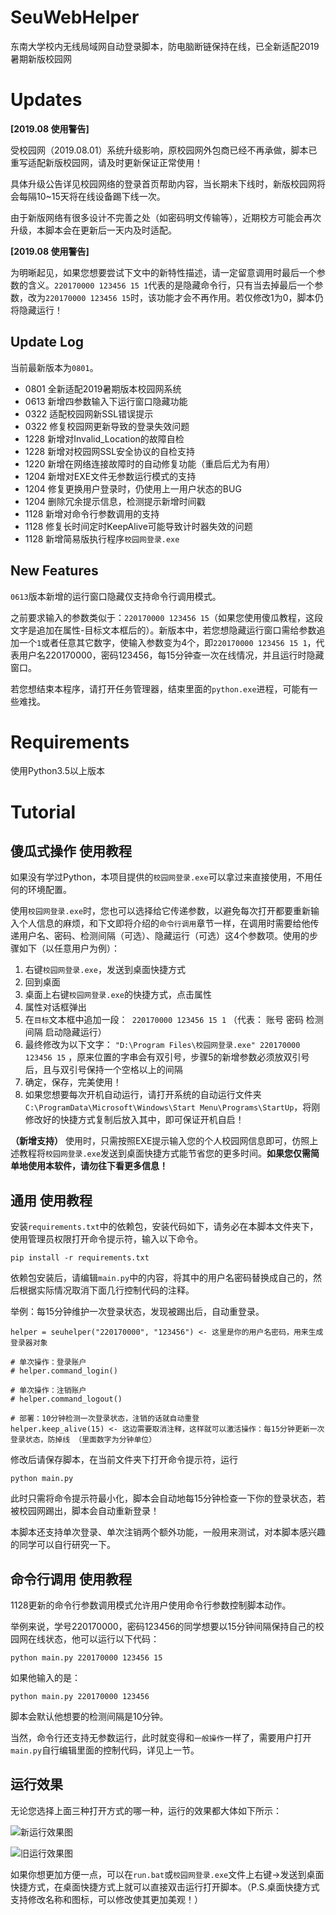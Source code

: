 # SeuWebHelper
东南大学校内无线局域网自动登录脚本，防电脑断链保持在线，已全新适配2019暑期新版校园网

# Updates

<b>[2019.08 使用警告]</b> 

受校园网（2019.08.01）系统升级影响，原校园网外包商已经不再承做，脚本已重写适配新版校园网，请及时更新保证正常使用！

具体升级公告详见校园网络的登录首页帮助内容，当长期未下线时，新版校园网将会每隔10~15天将在线设备踢下线一次。

由于新版网络有很多设计不完善之处（如密码明文传输等），近期校方可能会再次升级，本脚本会在更新后一天内及时适配。

<b>[2019.08 使用警告]</b> 

为明晰起见，如果您想要尝试下文中的新特性描述，请一定留意调用时最后一个参数的含义。`220170000 123456 15 1`代表的是隐藏命令行，只有当去掉最后一个参数，改为`220170000 123456 15`时，该功能才会不再作用。若仅修改1为0，脚本仍将隐藏运行！

## Update Log

当前最新版本为`0801`。

*  0801 全新适配2019暑期版本校园网系统
*  0613 新增四参数输入下运行窗口隐藏功能
*  0322 适配校园网新SSL错误提示
*  0322 修复校园网更新导致的登录失效问题
*  1228 新增对Invalid_Location的故障自检
*  1228 新增对校园网SSL安全协议的自检支持
*  1220 新增在网络连接故障时的自动修复功能（重启后尤为有用）
*  1204 新增对EXE文件无参数运行模式的支持
*  1204 修复更换用户登录时，仍使用上一用户状态的BUG
*  1204 删除冗余提示信息，检测提示新增时间戳
*  1128 新增对命令行参数调用的支持
*  1128 修复长时间定时KeepAlive可能导致计时器失效的问题
*  1128 新增简易版执行程序`校园网登录.exe`

## New Features

`0613`版本新增的运行窗口隐藏仅支持命令行调用模式。

之前要求输入的参数类似于：`220170000 123456 15`（如果您使用傻瓜教程，这段文字是追加在属性-目标文本框后的）。新版本中，若您想隐藏运行窗口需给参数追加一个`1`或者任意其它数字，使输入参数变为4个，即`220170000 123456 15 1`，代表用户名220170000，密码123456，每15分钟查一次在线情况，并且运行时隐藏窗口。

若您想结束本程序，请打开任务管理器，结束里面的`python.exe`进程，可能有一些难找。

# Requirements

使用Python3.5以上版本

# Tutorial

## 傻瓜式操作 使用教程

如果没有学过Python，本项目提供的`校园网登录.exe`可以拿过来直接使用，不用任何的环境配置。

使用`校园网登录.exe`时，您也可以选择给它传递参数，以避免每次打开都要重新输入个人信息的麻烦，和下文即将介绍的`命令行调用`章节一样，在调用时需要给他传递用户名、密码、检测间隔（可选）、隐藏运行（可选）这4个参数项。使用的步骤如下（以任意用户为例）：

1. 右键`校园网登录.exe`，发送到桌面快捷方式
2. 回到桌面
3. 桌面上右键`校园网登录.exe`的快捷方式，点击属性
4. 属性对话框弹出
5. 在`目标`文本框中追加一段：` 220170000 123456 15 1` （代表： 账号 密码 检测间隔 启动隐藏运行）
6. 最终修改为以下文字： `"D:\Program Files\校园网登录.exe" 220170000 123456 15` ，原来位置的字串会有双引号，步骤5的新增参数必须放双引号后，且与双引号保持一个空格以上的间隔
7. 确定，保存，完美使用！
8. 如果您想要每次开机自动运行，请打开系统的自动运行文件夹`C:\ProgramData\Microsoft\Windows\Start Menu\Programs\StartUp`，将刚修改好的快捷方式复制后放入其中，即可保证开机自启！

<b>（新增支持）</b> 使用时，只需按照EXE提示输入您的个人校园网信息即可，仿照上述教程将`校园网登录.exe`发送到桌面快捷方式能节省您的更多时间。<b>如果您仅需简单地使用本软件，请勿往下看更多信息！</b>

## 通用 使用教程

安装`requirements.txt`中的依赖包，安装代码如下，请务必在本脚本文件夹下，使用管理员权限打开命令提示符，输入以下命令。

	pip install -r requirements.txt

依赖包安装后，请编辑`main.py`中的内容，将其中的用户名密码替换成自己的，然后根据实际情况取消下面几行控制代码的注释。

举例：每15分钟维护一次登录状态，发现被踢出后，自动重登录。

	helper = seuhelper("220170000", "123456") <- 这里是你的用户名密码，用来生成登录器对象

	# 单次操作：登录账户
	# helper.command_login()

	# 单次操作：注销账户
	# helper.command_logout()

	# 部署：10分钟检测一次登录状态，注销的话就自动重登
	helper.keep_alive(15) <- 这边需要取消注释，这样就可以激活操作：每15分钟更新一次登录状态，防掉线 （里面数字为分钟单位）
  
修改后请保存脚本，在当前文件夹下打开命令提示符，运行

	python main.py

此时只需将命令提示符最小化，脚本会自动地每15分钟检查一下你的登录状态，若被校园网踢出，脚本会自动重新登录！

本脚本还支持单次登录、单次注销两个额外功能，一般用来测试，对本脚本感兴趣的同学可以自行研究一下。

## 命令行调用 使用教程

1128更新的命令行参数调用模式允许用户使用命令行参数控制脚本动作。

举例来说，学号220170000，密码123456的同学想要以15分钟间隔保持自己的校园网在线状态，他可以运行以下代码：

	python main.py 220170000 123456 15

如果他输入的是：

	python main.py 220170000 123456

脚本会默认他想要的检测间隔是10分钟。

当然，命令行还支持无参数运行，此时就变得和`一般操作`一样了，需要用户打开`main.py`自行编辑里面的控制代码，详见上一节。

## 运行效果

无论您选择上面三种打开方式的哪一种，运行的效果都大体如下所示：

![新运行效果图](https://github.com/leyuwei/SeuWebHelper/blob/master/config/snapshot2.png)

![旧运行效果图](https://github.com/leyuwei/SeuWebHelper/blob/master/config/snapshot.png)

如果你想更加方便一点，可以在`run.bat`或`校园网登录.exe`文件上右键->发送到桌面快捷方式，在桌面快捷方式上就可以直接双击运行打开脚本。（P.S.桌面快捷方式支持修改名称和图标，可以修改使其更加美观！）

